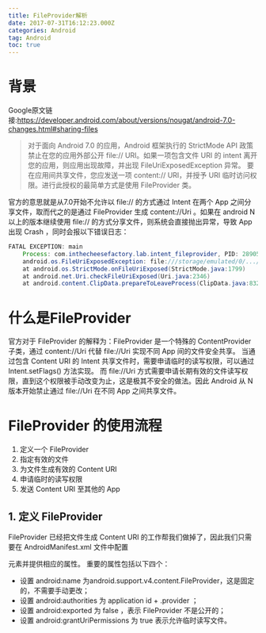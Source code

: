 ```yaml
---
title: FileProvider解析
date: 2017-07-31T16:12:23.000Z
categories: Android
tag: Android
toc: true
---
```


# 背景

Google原文链接:<https://developer.android.com/about/versions/nougat/android-7.0-changes.html#sharing-files>

> 对于面向 Android 7.0 的应用，Android 框架执行的 StrictMode API 政策禁止在您的应用外部公开 file:// URI。如果一项包含文件 URI 的 intent 离开您的应用，则应用出现故障，并出现 FileUriExposedException 异常。 要在应用间共享文件，您应发送一项 content:// URI，并授予 URI 临时访问权限。进行此授权的最简单方式是使用 FileProvider 类。

官方的意思就是从7.0开始不允许以 file:// 的方式通过 Intent 在两个 App 之间分享文件，取而代之的是通过 FileProvider 生成 content://Uri 。如果在 android N 以上的版本继续使用 file:// 的方式分享文件，则系统会直接抛出异常，导致 App 出现 Crash ，同时会报以下错误日志：

```java
FATAL EXCEPTION: main
    Process: com.inthecheesefactory.lab.intent_fileprovider, PID: 28905
    android.os.FileUriExposedException: file:///storage/emulated/0/.../xxx/xxx.jpg exposed beyond app through ClipData.Item.getUri()
    at android.os.StrictMode.onFileUriExposed(StrictMode.java:1799)
    at android.net.Uri.checkFileUriExposed(Uri.java:2346)
    at android.content.ClipData.prepareToLeaveProcess(ClipData.java:832)
```

# 什么是FileProvider

官方对于 FileProvider 的解释为：FileProvider 是一个特殊的 ContentProvider 子类，通过 content://Uri 代替 file://Uri 实现不同 App 间的文件安全共享。 当通过包含 Content URI 的 Intent 共享文件时，需要申请临时的读写权限，可以通过 Intent.setFlags() 方法实现。 而 file://Uri 方式需要申请长期有效的文件读写权限，直到这个权限被手动改变为止，这是极其不安全的做法。因此 Android 从 N 版本开始禁止通过 file://Uri 在不同 App 之间共享文件。

# FileProvider 的使用流程

1. 定义一个 FileProvider
2. 指定有效的文件
3. 为文件生成有效的 Content URI
4. 申请临时的读写权限
5. 发送 Content URI 至其他的 App

## 1\. 定义 FileProvider

FileProvider 已经把文件生成 Content URI 的工作帮我们做掉了，因此我们只需要在 AndroidManifest.xml 文件中配置

<provider> 元素并提供相应的属性。
重要的属性包括以下四个：</provider>

- 设置 android:name 为android.support.v4.content.FileProvider，这是固定的，不需要手动更改；
- 设置 android:authorities 为 application id + .provider ；
- 设置 android:exported 为 false ，表示 FileProvider 不是公开的；
- 设置 android:grantUriPermissions 为 true 表示允许临时读写文件。
